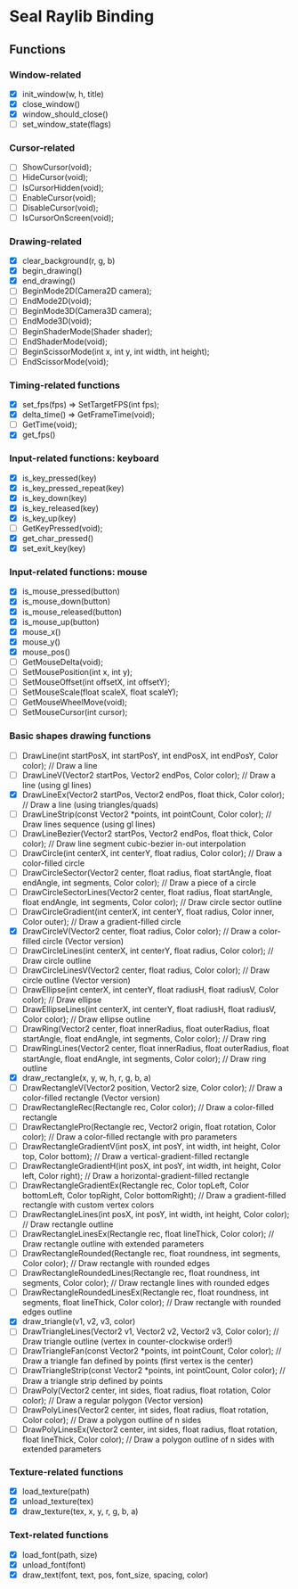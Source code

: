 # Seal Raylib Binding
## Functions

### Window-related
- [x] init_window(w, h, title)
- [x] close_window()
- [x] window_should_close()
- [ ] set_window_state(flags)

### Cursor-related
- [ ] ShowCursor(void);
- [ ] HideCursor(void);
- [ ] IsCursorHidden(void);
- [ ] EnableCursor(void);
- [ ] DisableCursor(void);
- [ ] IsCursorOnScreen(void);

### Drawing-related
- [x] clear_background(r, g, b)
- [x] begin_drawing()
- [x] end_drawing()
- [ ] BeginMode2D(Camera2D camera);
- [ ] EndMode2D(void);
- [ ] BeginMode3D(Camera3D camera);
- [ ] EndMode3D(void);
- [ ] BeginShaderMode(Shader shader);
- [ ] EndShaderMode(void);
- [ ] BeginScissorMode(int x, int y, int width, int height);
- [ ] EndScissorMode(void);

### Timing-related functions
- [x] set_fps(fps) => SetTargetFPS(int fps);
- [x] delta_time() => GetFrameTime(void);
- [ ] GetTime(void);
- [x] get_fps()

### Input-related functions: keyboard
- [x] is_key_pressed(key)
- [x] is_key_pressed_repeat(key)
- [x] is_key_down(key)
- [x] is_key_released(key)
- [x] is_key_up(key)
- [ ] GetKeyPressed(void);
- [x] get_char_pressed()
- [x] set_exit_key(key)

### Input-related functions: mouse
- [x] is_mouse_pressed(button)
- [x] is_mouse_down(button)
- [x] is_mouse_released(button)
- [x] is_mouse_up(button)
- [x] mouse_x()
- [x] mouse_y()
- [x] mouse_pos()
- [ ] GetMouseDelta(void);
- [ ] SetMousePosition(int x, int y);
- [ ] SetMouseOffset(int offsetX, int offsetY);
- [ ] SetMouseScale(float scaleX, float scaleY);
- [ ] GetMouseWheelMove(void);
- [ ] SetMouseCursor(int cursor);

### Basic shapes drawing functions
- [ ] DrawLine(int startPosX, int startPosY, int endPosX, int endPosY, Color color);                // Draw a line
- [ ] DrawLineV(Vector2 startPos, Vector2 endPos, Color color);                                     // Draw a line (using gl lines)
- [x] DrawLineEx(Vector2 startPos, Vector2 endPos, float thick, Color color);                       // Draw a line (using triangles/quads)
- [ ] DrawLineStrip(const Vector2 *points, int pointCount, Color color);                            // Draw lines sequence (using gl lines)
- [ ] DrawLineBezier(Vector2 startPos, Vector2 endPos, float thick, Color color);                   // Draw line segment cubic-bezier in-out interpolation
- [ ] DrawCircle(int centerX, int centerY, float radius, Color color);                              // Draw a color-filled circle
- [ ] DrawCircleSector(Vector2 center, float radius, float startAngle, float endAngle, int segments, Color color);      // Draw a piece of a circle
- [ ] DrawCircleSectorLines(Vector2 center, float radius, float startAngle, float endAngle, int segments, Color color); // Draw circle sector outline
- [ ] DrawCircleGradient(int centerX, int centerY, float radius, Color inner, Color outer);         // Draw a gradient-filled circle
- [x] DrawCircleV(Vector2 center, float radius, Color color);                                       // Draw a color-filled circle (Vector version)
- [ ] DrawCircleLines(int centerX, int centerY, float radius, Color color);                         // Draw circle outline
- [ ] DrawCircleLinesV(Vector2 center, float radius, Color color);                                  // Draw circle outline (Vector version)
- [ ] DrawEllipse(int centerX, int centerY, float radiusH, float radiusV, Color color);             // Draw ellipse
- [ ] DrawEllipseLines(int centerX, int centerY, float radiusH, float radiusV, Color color);        // Draw ellipse outline
- [ ] DrawRing(Vector2 center, float innerRadius, float outerRadius, float startAngle, float endAngle, int segments, Color color); // Draw ring
- [ ] DrawRingLines(Vector2 center, float innerRadius, float outerRadius, float startAngle, float endAngle, int segments, Color color);    // Draw ring outline
- [x] draw_rectangle(x, y, w, h, r, g, b, a)
- [ ] DrawRectangleV(Vector2 position, Vector2 size, Color color);                                  // Draw a color-filled rectangle (Vector version)
- [ ] DrawRectangleRec(Rectangle rec, Color color);                                                 // Draw a color-filled rectangle
- [ ] DrawRectanglePro(Rectangle rec, Vector2 origin, float rotation, Color color);                 // Draw a color-filled rectangle with pro parameters
- [ ] DrawRectangleGradientV(int posX, int posY, int width, int height, Color top, Color bottom);   // Draw a vertical-gradient-filled rectangle
- [ ] DrawRectangleGradientH(int posX, int posY, int width, int height, Color left, Color right);   // Draw a horizontal-gradient-filled rectangle
- [ ] DrawRectangleGradientEx(Rectangle rec, Color topLeft, Color bottomLeft, Color topRight, Color bottomRight); // Draw a gradient-filled rectangle with custom vertex colors
- [ ] DrawRectangleLines(int posX, int posY, int width, int height, Color color);                   // Draw rectangle outline
- [ ] DrawRectangleLinesEx(Rectangle rec, float lineThick, Color color);                            // Draw rectangle outline with extended parameters
- [ ] DrawRectangleRounded(Rectangle rec, float roundness, int segments, Color color);              // Draw rectangle with rounded edges
- [ ] DrawRectangleRoundedLines(Rectangle rec, float roundness, int segments, Color color);         // Draw rectangle lines with rounded edges
- [ ] DrawRectangleRoundedLinesEx(Rectangle rec, float roundness, int segments, float lineThick, Color color); // Draw rectangle with rounded edges outline
- [x] draw_triangle(v1, v2, v3, color)
- [ ] DrawTriangleLines(Vector2 v1, Vector2 v2, Vector2 v3, Color color);                           // Draw triangle outline (vertex in counter-clockwise order!)
- [ ] DrawTriangleFan(const Vector2 *points, int pointCount, Color color);                          // Draw a triangle fan defined by points (first vertex is the center)
- [ ] DrawTriangleStrip(const Vector2 *points, int pointCount, Color color);                        // Draw a triangle strip defined by points
- [ ] DrawPoly(Vector2 center, int sides, float radius, float rotation, Color color);               // Draw a regular polygon (Vector version)
- [ ] DrawPolyLines(Vector2 center, int sides, float radius, float rotation, Color color);          // Draw a polygon outline of n sides
- [ ] DrawPolyLinesEx(Vector2 center, int sides, float radius, float rotation, float lineThick, Color color); // Draw a polygon outline of n sides with extended parameters

### Texture-related functions
- [x] load_texture(path)
- [x] unload_texture(tex)
- [x] draw_texture(tex, x, y, r, g, b, a)

### Text-related functions
- [x] load_font(path, size)
- [x] unload_font(font)
- [x] draw_text(font, text, pos, font_size, spacing, color)
